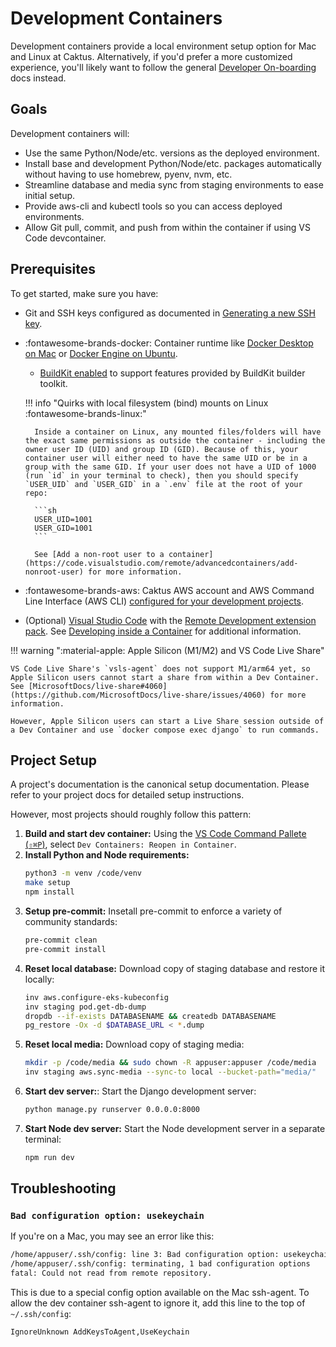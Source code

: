 # Development Containers

Development containers provide a local environment setup option for Mac and Linux at Caktus. Alternatively, if you'd prefer a more customized experience, you'll likely want to follow the general [Developer On-boarding](index.md) docs instead.

## Goals

Development containers will:

* Use the same Python/Node/etc. versions as the deployed environment.
* Install base and development Python/Node/etc. packages automatically without having to use homebrew, pyenv, nvm, etc.
* Streamline database and media sync from staging environments to ease initial setup.
* Provide aws-cli and kubectl tools so you can access deployed environments.
* Allow Git pull, commit, and push from within the container if using VS Code devcontainer.

## Prerequisites

To get started, make sure you have:

* Git and SSH keys configured as documented in [Generating a new SSH key](M1.md#generating-a-new-ssh-key).

* :fontawesome-brands-docker: Container runtime like [Docker Desktop on Mac](https://docs.docker.com/desktop/install/mac-install/) or [Docker Engine on Ubuntu](https://docs.docker.com/engine/install/ubuntu/).

    * [BuildKit enabled](https://docs.docker.com/develop/develop-images/build_enhancements/) to support features provided by BuildKit builder toolkit.

    !!! info "Quirks with local filesystem (bind) mounts on Linux :fontawesome-brands-linux:"

        Inside a container on Linux, any mounted files/folders will have the exact same permissions as outside the container - including the owner user ID (UID) and group ID (GID). Because of this, your container user will either need to have the same UID or be in a group with the same GID. If your user does not have a UID of 1000 (run `id` in your terminal to check), then you should specify `USER_UID` and `USER_GID` in a `.env` file at the root of your repo:
        
        ```sh
        USER_UID=1001
        USER_GID=1001
        ```
        
        See [Add a non-root user to a container](https://code.visualstudio.com/remote/advancedcontainers/add-nonroot-user) for more information.

* :fontawesome-brands-aws: Caktus AWS account and AWS Command Line Interface (AWS CLI) [configured for your development projects](AWS.md).

* (Optional) [Visual Studio Code](https://code.visualstudio.com/) with the [Remote Development extension pack](https://aka.ms/vscode-remote/download/extension). See [Developing inside a Container](https://code.visualstudio.com/docs/remote/containers) for additional information.

!!! warning ":material-apple: Apple Silicon (M1/M2) and VS Code Live Share"

    VS Code Live Share's `vsls-agent` does not support M1/arm64 yet, so Apple Silicon users cannot start a share from within a Dev Container. See [MicrosoftDocs/live-share#4060](https://github.com/MicrosoftDocs/live-share/issues/4060) for more information.
    
    However, Apple Silicon users can start a Live Share session outside of a Dev Container and use `docker compose exec django` to run commands.

## Project Setup

A project's documentation is the canonical setup documentation. Please refer to your project docs for detailed setup instructions.

However, most projects should roughly follow this pattern:

1. **Build and start dev container:** Using the [VS Code Command Pallete (`⇧⌘P`)](https://code.visualstudio.com/docs/getstarted/userinterface#_command-palette), select `Dev Containers: Reopen in Container`.
2. **Install Python and Node requirements:** 
   ```sh
   python3 -m venv /code/venv
   make setup
   npm install
   ```
3. **Setup pre-commit:** Insetall pre-commit to enforce a variety of community standards:
   ```sh
   pre-commit clean
   pre-commit install
   ```
4. **Reset local database:** Download copy of staging database and restore it locally:
   ```sh
   inv aws.configure-eks-kubeconfig
   inv staging pod.get-db-dump
   dropdb --if-exists DATABASENAME && createdb DATABASENAME
   pg_restore -Ox -d $DATABASE_URL < *.dump
   ```
6. **Reset local media:** Download copy of staging media:
   ```sh
   mkdir -p /code/media && sudo chown -R appuser:appuser /code/media
   inv staging aws.sync-media --sync-to local --bucket-path="media/"
   ```
7. **Start dev server:**: Start the Django development server:
   ```sh
   python manage.py runserver 0.0.0.0:8000
   ```
7. **Start Node dev server:** Start the Node development server in a separate terminal:
   ```sh
   npm run dev
   ```

## Troubleshooting

### `Bad configuration option: usekeychain`

If you're on a Mac, you may see an error like this:

```sh
/home/appuser/.ssh/config: line 3: Bad configuration option: usekeychain
/home/appuser/.ssh/config: terminating, 1 bad configuration options
fatal: Could not read from remote repository.
```

This is due to a special config option available on the Mac ssh-agent. To allow the dev container ssh-agent to ignore it, add this line to the top of `~/.ssh/config`:

```config
IgnoreUnknown AddKeysToAgent,UseKeychain
```

